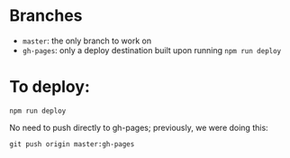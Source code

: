 
# Branches

* `master`: the only branch to work on
* `gh-pages`: only a deploy destination built upon running `npm run deploy`


# To deploy:
```
npm run deploy
```

No need to push directly to gh-pages; previously, we were doing this:
```
git push origin master:gh-pages
```
